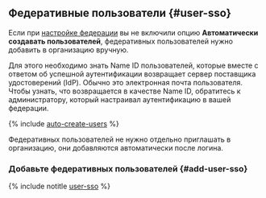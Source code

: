## Федеративные пользователи {#user-sso}

Если при [настройке федерации](../../organization/concepts/add-federation.md#federation-usage) вы не включили опцию **Автоматически создавать пользователей**, федеративных пользователей нужно добавить в организацию вручную.

Для этого необходимо знать Name ID пользователей, которые вместе с ответом об успешной аутентификации возвращает сервер поставщика удостоверений (IdP). Обычно это электронная почта пользователя. Чтобы узнать, что возвращается в качестве Name ID, обратитесь к администратору, который настраивал аутентификацию в вашей федерации.

{% include [auto-create-users](../../_includes/organization/auto-create-users.md) %}

Федеративных пользователей не нужно отдельно приглашать в организацию, они добавляются автоматически после логина.

### Добавьте федеративных пользователей {#add-user-sso}

{% include notitle [user-sso](add-user-sso.md) %}
